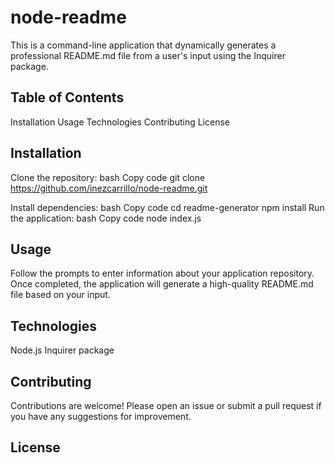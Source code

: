 # node-readme

This is a command-line application that dynamically generates a professional README.md file from a user's input using the Inquirer package.

## Table of Contents
Installation
Usage
Technologies
Contributing
License

## Installation
Clone the repository:
bash
Copy code
git clone https://github.com/inezcarrillo/node-readme.git

Install dependencies:
bash
Copy code
cd readme-generator
npm install
Run the application:
bash
Copy code
node index.js

## Usage
Follow the prompts to enter information about your application repository. Once completed, the application will generate a high-quality README.md file based on your input.


## Technologies
Node.js
Inquirer package

## Contributing
Contributions are welcome! Please open an issue or submit a pull request if you have any suggestions for improvement.

## License


